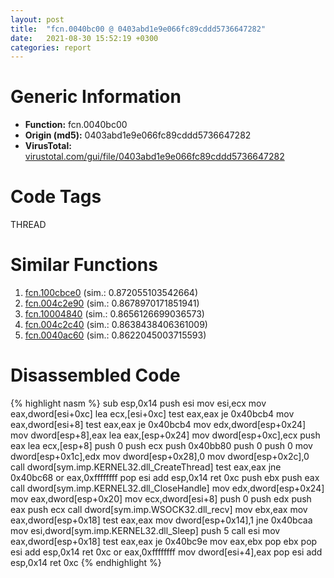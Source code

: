 ```yaml
---
layout: post
title:  "fcn.0040bc00 @ 0403abd1e9e066fc89cddd5736647282"
date:   2021-08-30 15:52:19 +0300
categories: report
---
```


# Generic Information
- **Function:** fcn.0040bc00
- **Origin (md5):** 0403abd1e9e066fc89cddd5736647282
- **VirusTotal:** [virustotal.com/gui/file/0403abd1e9e066fc89cddd5736647282][virustotal_ref]

# Code Tags
<span class="tag" id="THREAD">THREAD</span>


# Similar Functions

1. [fcn.100cbce0][similar_1_ref] (sim.: 0.872055103542664)
2. [fcn.004c2e90][similar_2_ref] (sim.: 0.8678970171851941)
3. [fcn.10004840][similar_3_ref] (sim.: 0.8656126699036573)
4. [fcn.004c2c40][similar_4_ref] (sim.: 0.8638438406361009)
5. [fcn.0040ac60][similar_5_ref] (sim.: 0.8622045003715593)


# Disassembled Code

{% highlight nasm %}
sub esp,0x14
push esi
mov esi,ecx
mov eax,dword[esi+0xc]
lea ecx,[esi+0xc]
test eax,eax
je 0x40bcb4
mov eax,dword[esi+8]
test eax,eax
je 0x40bcb4
mov edx,dword[esp+0x24]
mov dword[esp+8],eax
lea eax,[esp+0x24]
mov dword[esp+0xc],ecx
push eax
lea ecx,[esp+8]
push 0
push ecx
push 0x40bb80
push 0
push 0
mov dword[esp+0x1c],edx
mov dword[esp+0x28],0
mov dword[esp+0x2c],0
call dword[sym.imp.KERNEL32.dll_CreateThread]
test eax,eax
jne 0x40bc68
or eax,0xffffffff
pop esi
add esp,0x14
ret 0xc
push ebx
push eax
call dword[sym.imp.KERNEL32.dll_CloseHandle]
mov edx,dword[esp+0x24]
mov eax,dword[esp+0x20]
mov ecx,dword[esi+8]
push 0
push edx
push eax
push ecx
call dword[sym.imp.WSOCK32.dll_recv]
mov ebx,eax
mov eax,dword[esp+0x18]
test eax,eax
mov dword[esp+0x14],1
jne 0x40bcaa
mov esi,dword[sym.imp.KERNEL32.dll_Sleep]
push 5
call esi
mov eax,dword[esp+0x18]
test eax,eax
je 0x40bc9e
mov eax,ebx
pop ebx
pop esi
add esp,0x14
ret 0xc
or eax,0xffffffff
mov dword[esi+4],eax
pop esi
add esp,0x14
ret 0xc
{% endhighlight %}


[similar_1_ref]: /report/fcn.100cbce0@89dc67d2f980e8488f97b1bf8cb24258
[similar_2_ref]: /report/fcn.004c2e90@279a61b1e76da49531f1f16fd1102a2d
[similar_3_ref]: /report/fcn.10004840@4c3818fdf32d89a09257dbc9d3e142ea
[similar_4_ref]: /report/fcn.004c2c40@279a61b1e76da49531f1f16fd1102a2d
[similar_5_ref]: /report/fcn.0040ac60@fbf34fa6d7da2b8e1de5133a8ca34847
[virustotal_ref]: https://www.virustotal.com/gui/file/0403abd1e9e066fc89cddd5736647282